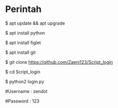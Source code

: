# Perintah

$ apt update && apt upgrade

$ apt install python

$ apt install figlet

$ apt install git

$ git clone https://github.com/Zaeni123/Script_login

$ cd Script_login

$ python2 login.py

#Username : zendot

#Password : 123

